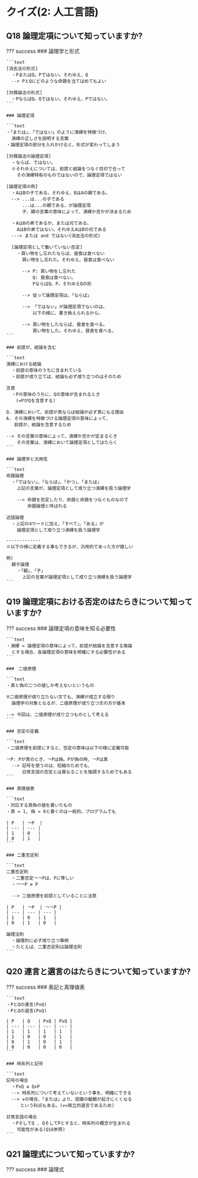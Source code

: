 # クイズ(2: 人工言語)

## Q18 論理定項について知っていますか?

??? success
    ### 論理学と形式

    ```text
    [消去法の形式]
      ・PまたはQ。Pではない。それゆえ、Q
      --> PとQにどのような命題を当てはめてもよい
    
    [対偶論法の形式]
      ・PならばQ。Qではない。それゆえ、Pではない。
    ```

    ### 論理定項

    ```text
    ・「または」、「ではない」のように演繹を特徴づけ、
      演繹の正しさを説明する言葉
    ・論理定項の部分を入れかけると、形式が変わってしまう

    [対偶論法の論理定項]
      ・ならば、ではない。
      ※それゆえについては、前提と結論をつなぐ目印で合って
        その演繹特有のものではないので、論理定項ではない
    
    [論理定項の例]
      ・AはBの子である。それゆえ、BはAの親である。
      --> ...は...の子である
          ...は...の親である、が論理定項
          子、親の言葉の意味によって、演繹か否かが決まるため
      
      ・AはBの弟であるか、または兄である。
        AはBの弟ではない。それゆえAはBの兄である
      ---> または and ではない(消去法の形式)

      [論理定項として働いていない否定]
        ・買い物をし忘れたならば、昼食は食べない
          買い物をし忘れた。それゆえ、昼食は食べない

          --> P: 買い物をし忘れた
              Q: 昼食は食べない。
              PならばQ。P。それゆえQの形
          
          --> 従って論理定項は、「ならば」
        
          --> 「ではない」が論理定項でないのは、
              以下の様に、書き換えられるから。
          
          --> 買い物をしたならば、昼食を食べる。
              買い物をした。それゆえ、昼食を食べる。
    ```

    ### 前提が、結論を含む

    ```text
    演繹における結論
      ・前提の意味のうちに含まれている
      ・前提が成り立てば、結論も必ず成り立つのはそのため

    含意
      ・Pの意味のうちに、Qの意味が含まれるとき
      　(=PがQを含意する)
    
    Q. 演繹において、前提が真ならば結論が必ず真になる理由
    A. その演繹を特徴づける論理定項の意味によって、
       前提が、結論を含意するため
    
    --> その言葉の意味によって、演繹か否かが定まるとき
        その言葉は、演繹において論理定項としてはたらく
    ```

    ### 論理学と汎用性

    ```text
    命題論理
      ・「ではない」、「ならば」、「かつ」、「または」
        上記の言葉が、論理定項として成り立つ演繹を扱う論理学

        --> 命題を否定したり、命題と命題をつなぐものなので
            命題論理と呼ばれる
      
    述語論理
      ・上記の4ワードに加え、「すべて」、「ある」が
        論理定項として成り立つ演繹を扱う論理学
    
    -------------
    ※以下の様に定義する事もできるが、汎用的であった方が嬉しい
    
    例)
      親子論理
        ・「親」、「子」
          上記の言葉が論理定項として成り立つ演繹を扱う論理学
    ```

## Q19 論理定項における否定のはたらきについて知っていますか?

??? success
    ### 論理定項の意味を知る必要性

    ```text
    ・演繹 = 論理定項の意味によって、前提が結論を含意する推論
      とする場合、各論理定項の意味を明確にする必要性がある
    ```

    ###　二値原理

    ```text
    ・真と偽の二つの値しか考えないというもの
    
    ※二値原理が成り立たない文でも、演繹が成立する限り
      論理学の対象となるが、二値原理が成り立つ文の方が基本
    
    --> 今回は、二値原理が成り立つものとして考える
    ```

    ### 否定の定義

    ```text
    ・二値原理を前提にすると、否定の意味は以下の様に定義可能

    ￢P: Pが真のとき、￢Pは偽。Pが偽の時、￢Pは真
      --> 記号を使うのは、短縮のためでも、
          日常言語の否定とは異なることを強調するためでもある
    ```

    ### 真理値表

    ```text
    ・対応する真偽の値を書いたもの
    ・真 = 1, 偽 = 0と書くのは一般的。プログラムでも

    | P   | ￢P  |
    | --- | --- |
    | 1   | 0   |
    | 0   | 1   |
    ```

    ### 二重否定則

    ```text
    二重否定則
      ・二重否定￢￢Pは、Pに等しい
      ・￢￢P ≡ P

      --> 二値原理を前提としていることに注意

    | P   | ￢P  | ￢￢P |
    | --- | --- | --- |
    | 1   | 0   | 1   |
    | 0   | 1   | 0   |

    論理法則
      ・論理的に必ず成り立つ事柄
      ・たとえば、二重否定則は論理法則
    ```

## Q20 連言と選言のはたらきについて知っていますか?

??? success
    ### 表記と真理値表

    ```text
    ・PとQの連言(P∧Q)
    ・PとQの選言(P∨Q)

    | P   | Q   | P∧Q | P∨Q |
    | --- | --- | --- | --- |
    | 1   | 1   | 1   | 1   |
    | 1   | 0   | 0   | 1   |
    | 0   | 1   | 0   | 1   |
    | 0   | 0   | 0   | 0   |
    ```

    ### 時系列と記号

    ```text
    記号の場合
      ・P∧Q ≡ Q∧P
      --> 時系列について考えていないという事を、明確にできる
      --> ∨の場合、「または」より、認識の齟齬が起きにくくなる
      　　という利点もある。(∨=両立的選言であるため)
    
    日常言語の場合
      ・PそしてQ , QそしてPとすると、時系列の概念が生まれる
        可能性がある(Q16参照)
    ```

## Q21 論理式について知っていますか?

??? success
    ### 論理式



